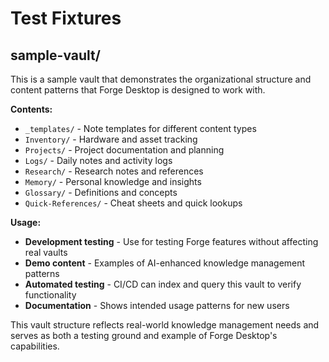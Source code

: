 # Test Fixtures

## sample-vault/

This is a sample vault that demonstrates the organizational structure and content patterns that Forge Desktop is designed to work with.

**Contents:**
- `_templates/` - Note templates for different content types
- `Inventory/` - Hardware and asset tracking
- `Projects/` - Project documentation and planning  
- `Logs/` - Daily notes and activity logs
- `Research/` - Research notes and references
- `Memory/` - Personal knowledge and insights
- `Glossary/` - Definitions and concepts
- `Quick-References/` - Cheat sheets and quick lookups

**Usage:**
- **Development testing** - Use for testing Forge features without affecting real vaults
- **Demo content** - Examples of AI-enhanced knowledge management patterns
- **Automated testing** - CI/CD can index and query this vault to verify functionality
- **Documentation** - Shows intended usage patterns for new users

This vault structure reflects real-world knowledge management needs and serves as both a testing ground and example of Forge Desktop's capabilities.